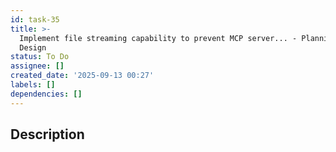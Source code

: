 ```yaml
---
id: task-35
title: >-
  Implement file streaming capability to prevent MCP server... - Planning &
  Design
status: To Do
assignee: []
created_date: '2025-09-13 00:27'
labels: []
dependencies: []
---
```


## Description
